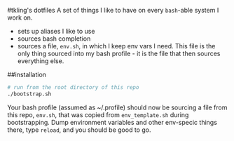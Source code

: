 #tkling's dotfiles
A set of things I like to have on every `bash`-able system I work on.

- sets up aliases I like to use
- sources bash completion
- sources a file, `env.sh`, in which I keep env vars I need. This file is the only thing sourced into
  my bash profile - it is the file that then sources everything else. 

##installation
```bash
# run from the root directory of this repo
./bootstrap.sh
```
Your bash profile (assumed as ~/.profile) should now be sourcing a file from this repo, `env.sh`, 
that was copied from `env_template.sh` during bootstrapping. Dump environment variables and other env-specic things
there, type `reload`, and you should be good to go.

